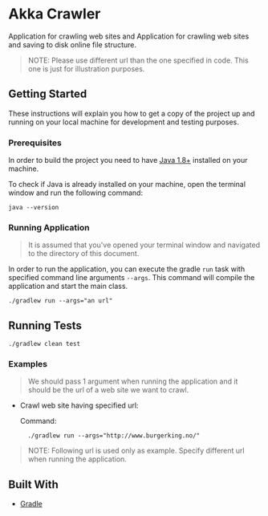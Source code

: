 # Akka Crawler

Application for crawling web sites and Application for crawling web sites and saving to disk online file structure.

>NOTE: Please use different url than the one specified in code. This one is just for illustration purposes.

## Getting Started

These instructions will explain you how to get a copy of the project up and running on your local machine for 
development and testing purposes.

### Prerequisites

In order to build the project you need to have [Java 1.8+](http://www.oracle.com/technetwork/java/javase/downloads/index.html) 
installed on your machine.

To check if Java is already installed on your machine, open the terminal window and run the following command:

    java --version
    
### Running Application 

> It is assumed that you've opened your terminal window and navigated to the directory of this document.

In order to run the application, you can execute the gradle `run` task with specified command line arguments `--args`. 
This command will compile the application and start the main class. 

    ./gradlew run --args="an url"

## Running Tests

    ./gradlew clean test

### Examples

> We should pass 1 argument when running the application and it should be the url of a web site we want to crawl.

* Crawl web site having specified url: 

    Command:
        
        ./gradlew run --args="http://www.burgerking.no/"
        
> NOTE: Following url is used only as example. Specify different url when running the application. 
        
## Built With

* [Gradle](https://gradle.org)



